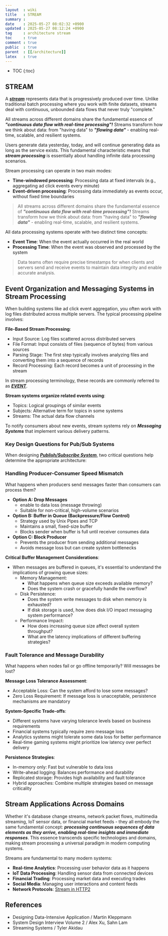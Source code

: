 ```yaml
---
layout  : wiki
title   : STREAM
summary : 
date    : 2025-05-27 08:02:32 +0900
updated : 2025-05-27 08:12:24 +0900
tag     : architecture stream
toc     : true
comment : true
public  : true
parent  : [[/architecture]]
latex   : true
---
```

* TOC
{:toc}

## STREAM

A ___[stream](https://en.wikipedia.org/wiki/Stream_(computing))___ represents data that is progressively produced over time. Unlike traditional batch processing where you work with finite datasets, streams deal with continuous, unbounded data flows that never truly "complete."

All streams across different domains share the fundamental essence of ___"continuous data flow with real-time processing"!___ Streams transform how we think about data: from "having data" to ___"flowing data"___ - enabling real-time, scalable, and resilient systems.

Users generate data yesterday, today, and will continue generating data as long as the service exists. This fundamental characteristic means that ___stream processing___ is essentially about handling infinite data processing scenarios.

Stream processing can operate in two main modes:
- **Time-windowed processing**: Processing data at fixed intervals (e.g., aggregating ad click events every minute)
- **Event-driven processing**: Processing data immediately as events occur, without fixed time boundaries

> All streams across different domains share the fundamental essence of ___"continuous data flow with real-time processing"!___ Streams transform how we think about data: from "having data" to ___"flowing data"___ - enabling real-time, scalable, and resilient systems.

All data processing systems operate with two distinct time concepts:
- **Event Time**: When the event actually occurred in the real world
- **Processing Time**: When the event was observed and processed by the system

> Data teams often require precise timestamps for when clients and servers send and receive events to maintain data integrity and enable accurate analysis.

## Event Organization and Messaging Systems in Stream Processing

When building systems like ad click event aggregation, you often work with log files distributed across multiple servers. The typical processing pipeline involves:

__File-Based Stream Processing__:
- Input Source: Log files scattered across distributed servers
- File Format: Input consists of files (sequence of bytes) from various sources
- Parsing Stage: The first step typically involves analyzing files and converting them into a sequence of records
- Record Processing: Each record becomes a unit of processing in the stream

In stream processing terminology, these records are commonly referred to as ___[EVENT](https://klarciel.net/wiki/architecture/architecture-event/)___.

__Stream systems organize related events using__:
- Topics: Logical groupings of similar events
- Subjects: Alternative term for topics in some systems
- Streams: The actual data flow channels

To notify consumers about new events, stream systems rely on ___Messaging Systems___ that implement various delivery patterns.

### Key Design Questions for Pub/Sub Systems

When designing ___[Publish/Subscribe System](https://klarciel.net/wiki/architecture/architecture-pub-sub/)___, two critical questions help determine the appropriate architecture:

### Handling Producer-Consumer Speed Mismatch

What happens when producers send messages faster than consumers can process them?

- __Option A: Drop Messages__
   - enable to data loss (message throwing)
   - Suitable for non-critical, high-volume scenarios
- __Option B: Buffer in Queue (Backpressure/Flow Control)__
   - Strategy used by Unix Pipes and TCP
   - Maintains a small, fixed-size buffer
   - Blocks sender when buffer is full until receiver consumes data
- __Option C: Block Producer__
  - Prevents the producer from sending additional messages
  - Avoids message loss but can create system bottlenecks

__Critical Buffer Management Considerations__:
- When messages are buffered in queues, it's essential to understand the implications of growing queue sizes:
  - Memory Management:
    - What happens when queue size exceeds available memory?
    - Does the system crash or gracefully handle the overflow?
  - Disk Persistence:
    - Does the system write messages to disk when memory is exhausted?
    - If disk storage is used, how does disk I/O impact messaging system performance?
  - Performance Impact:
    - How does increasing queue size affect overall system throughput?
    - What are the latency implications of different buffering strategies?

### Fault Tolerance and Message Durability

What happens when nodes fail or go offline temporarily? Will messages be lost?

__Message Loss Tolerance Assessment__:
- Acceptable Loss: Can the system afford to lose some messages?
- Zero Loss Requirement: If message loss is unacceptable, persistence mechanisms are mandatory

__System-Specific Trade-offs__:
- Different systems have varying tolerance levels based on business requirements
- Financial systems typically require zero message loss
- Analytics systems might tolerate some data loss for better performance
- Real-time gaming systems might prioritize low latency over perfect delivery

__Persistence Strategies__:
- In-memory only: Fast but vulnerable to data loss
- Write-ahead logging: Balances performance and durability
- Replicated storage: Provides high availability and fault tolerance
- Hybrid approaches: Combine multiple strategies based on message criticality

## Stream Applications Across Domains

Whether it's database change streams, network packet flows, multimedia streaming, IoT sensor data, or financial market feeds - they all embody the same fundamental concept: ___processing continuous sequences of data elements as they arrive, enabling real-time insights and immediate responses___. This essence transcends specific technologies and domains, making stream processing a universal paradigm in modern computing systems.

Streams are fundamental to many modern systems:
- **Real-time Analytics**: Processing user behavior data as it happens
- **IoT Data Processing**: Handling sensor data from connected devices
- **Financial Trading**: Processing market data and executing trades
- **Social Media**: Managing user interactions and content feeds
- **Network Protocols**: [Stream in HTTP2](https://klarciel.net/wiki/network/network-binary-based-protocol/)

## References

- Designing Data-Intensive Application / Martin Kleppmann
- System Design Interview Volume 2 / Alex Xu, Sahn Lam
- Streaming Systems / Tyler Akidau
